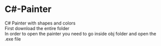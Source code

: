 # C#-Painter 
C# Painter with shapes and colors <br />
First download the entire folder  
In order to open the painter you need to go inside obj folder and open the .exe file
